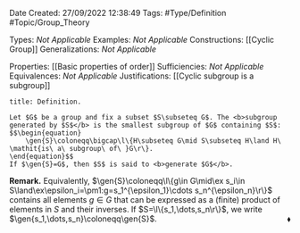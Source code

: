 <div class="topSpace"></div>

Date Created: 27/09/2022 12:38:49
Tags: #Type/Definition #Topic/Group_Theory

Types: <i>Not Applicable</i>
Examples: <i>Not Applicable</i>
Constructions: [[Cyclic Group]]
Generalizations: <i>Not Applicable</i>

Properties: [[Basic properties of order]]
Sufficiencies: <i>Not Applicable</i>
Equivalences: <i>Not Applicable</i>
Justifications: [[Cyclic subgroup is a subgroup]]

``` ad-Definition
title: Definition.

Let $G$ be a group and fix a subset $S\subseteq G$. The <b>subgroup generated by $S$</b> is the smallest subgroup of $G$ containing $S$:
$$\begin{equation}
    \gen{S}\coloneqq\bigcap\l\{H\subseteq G\mid S\subseteq H\land H\ \mathit{is\ a\ subgroup\ of\ }G\r\}.
\end{equation}$$
If $\gen{S}=G$, then $S$ is said to <b>generate $G$</b>.

```

<b>Remark.</b> Equivalently, $\gen{S}\coloneqq\l\{g\in G\mid\ex s_i\in S\land\ex\epsilon_i=\pm1:g=s_1^{\epsilon_1}\cdots s_n^{\epsilon_n}\r\}$ contains all elements $g\in G$ that can be expressed as a (finite) product of elements in $S$ and their inverses. If $S=\l\{s_1,\dots,s_n\r\}$, we write $\gen{s_1,\dots,s_n}\coloneqq\gen{S}$.<span style="float:right;">$\blacklozenge$</span>
